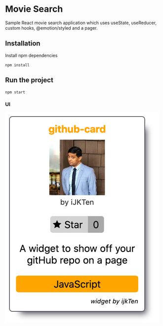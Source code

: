 # Movie Search
Sample React movie search application which uses useState, useReducer, custom hooks, @emotion/styled and a pager.

## Installation
Install npm dependencies
```
npm install
```

## Run the project
```
npm start
```

### UI
![App](https://raw.githubusercontent.com/iJKTen/github-card/master/public/example.png)
